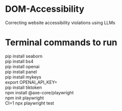 # DOM-Accessibility
Correcting website accessibility violations using LLMs

# Terminal commands to run
pip install seaborn  
pip install bs4  
pip install openai  
pip install panel  
pip install mykeys  
export OPENAI_API_KEY=  
pip install tiktoken  
npm install @axe-core/playwright  
npm init playwright  
CI=1 npx playwright test  